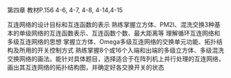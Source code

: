 第四章
教材P.156   4-6, 4-7, 4-8, 4-14,4-15

互连网络的设计目标和互连函数的表示
熟练掌握立方体、PM2I、混洗交换3种基本的单级网络的互连函数表示、互连函数个数、最大距离等
理解循环互连网络和多级互连网络的思想
掌握立方体、Omega多级互连网络的交换单元功能、拓扑结构及所用的开关控制方式
熟练掌握8个或16个入端和出端的多级立方体、多级混洗交换网络的画法。能针对具体题目，选择适合于在阵列机上并行处理的互连网络，画出其互连网络的拓扑结构图，并确定好各交换开关的状态